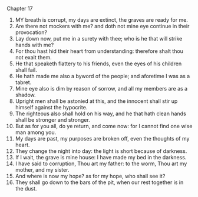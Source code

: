 

Chapter 17

1. MY breath is corrupt, my days are extinct, the graves are ready for me.
2. Are there not mockers with me?  and doth not mine eye continue in their provocation?
3. Lay down now, put me in a surety with thee; who is he that will strike hands with me?
4. For thou hast hid their heart from understanding: therefore shalt thou not exalt them.
5. He that speaketh flattery to his friends, even the eyes of his children shall fail.
6. He hath made me also a byword of the people; and aforetime I was as a tabret.
7. Mine eye also is dim by reason of sorrow, and all my members are as a shadow.
8. Upright men shall be astonied at this, and the innocent shall stir up himself against the hypocrite.
9. The righteous also shall hold on his way, and he that hath clean hands shall be stronger and stronger.
10. But as for you all, do ye return, and come now: for I cannot find one wise man among you.
11. My days are past, my purposes are broken off, even the thoughts of my heart.
12. They change the night into day: the light is short because of darkness.
13. If I wait, the grave is mine house: I have made my bed in the darkness.
14. I have said to corruption, Thou art my father: to the worm, Thou art my mother, and my sister.
15. And where is now my hope?  as for my hope, who shall see it?
16. They shall go down to the bars of the pit, when our rest together is in the dust.

